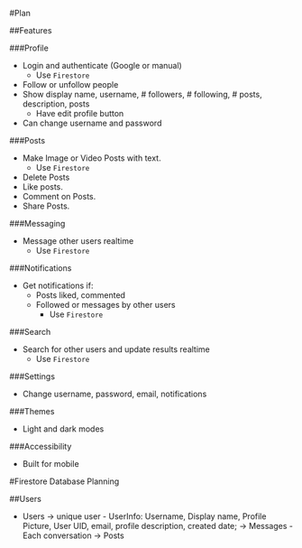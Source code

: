 #Plan

##Features

###Profile
- Login and authenticate (Google or manual)
    - Use `Firestore`
- Follow or unfollow people
- Show display name, username, # followers, # following, # posts, description, posts
    - Have edit profile button
- Can change username and password

###Posts 
- Make Image or Video Posts with text.
    - Use `Firestore`
- Delete Posts
- Like posts.
- Comment on Posts.
- Share Posts.

###Messaging
- Message other users realtime
    - Use `Firestore`

###Notifications
- Get notifications if:
    - Posts liked, commented
    - Followed or messages by other users
        - Use `Firestore`

###Search
- Search for other users and update results realtime
    - Use `Firestore`

###Settings
- Change username, password, email, notifications

###Themes
- Light and dark modes

###Accessibility 
- Built for mobile


#Firestore Database Planning

##Users
- Users
    -> unique user
        - UserInfo: Username, Display name, Profile Picture, User UID, email, profile description, created date;
        -> Messages
            - Each conversation
        -> Posts
